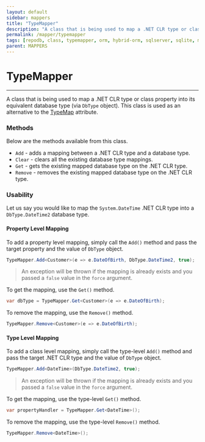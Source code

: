 ```yaml
---
layout: default
sidebar: mappers
title: "TypeMapper"
description: "A class that is being used to map a .NET CLR type or class property into its equivalent database type. This class is used as an alternative to TypeMap attribute."
permalink: /mapper/typemapper
tags: [repodb, class, typemapper, orm, hybrid-orm, sqlserver, sqlite, mysql, postgresql]
parent: MAPPERS
---
```


# TypeMapper

---

A class that is being used to map a .NET CLR type or class property into its equivalent database type (via `DbType` object). This class is used as an alternative to the [TypeMap](/attribute/typemap) attribute.

### Methods

Below are the methods available from this class.

- `Add` - adds a mapping between a .NET CLR type and a database type.
- `Clear` - clears all the existing database type mappings.
- `Get` - gets the existing mapped database type on the .NET CLR type.
- `Remove` - removes the existing mapped database type on the .NET CLR type.

### Usability

Let us say you would like to map the `System.DateTime` .NET CLR type into a `DbType.DateTime2` database type.

#### Property Level Mapping

To add a property level mapping, simply call the `Add()` method and pass the target property and the value of `DbType` object.

```csharp
TypeMapper.Add<Customer>(e => e.DateOfBirth, DbType.DateTime2, true);
```

> An exception will be thrown if the mapping is already exists and you passed a `false` value in the `force` argument.

To get the mapping, use the `Get()` method.

```csharp
var dbType = TypeMapper.Get<Customer>(e => e.DateOfBirth);
```

To remove the mapping, use the `Remove()` method.

```csharp
TypeMapper.Remove<Customer>(e => e.DateOfBirth);
```

#### Type Level Mapping

To add a class level mapping, simply call the type-level `Add()` method and pass the target .NET CLR type and the value of `DbType` object.

```csharp
TypeMapper.Add<DateTime>(DbType.DateTime2, true);
```

> An exception will be thrown if the mapping is already exists and you passed a `false` value in the `force` argument.

To get the mapping, use the type-level `Get()` method.

```csharp
var propertyHandler = TypeMapper.Get<DateTime>();
```

To remove the mapping, use the type-level `Remove()` method.

```csharp
TypeMapper.Remove<DateTime>();
```